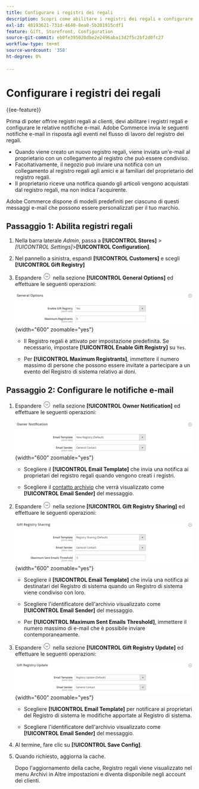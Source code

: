 ```yaml
---
title: Configurare i registri dei regali
description: Scopri come abilitare i registri dei regali e configurare le relative notifiche e-mail.
exl-id: 48193621-731d-4640-8ea8-5b201915cdf1
feature: Gift, Storefront, Configuration
source-git-commit: eb0fe395020dbe2e2496aba13d2f5c2bf2d0fc27
workflow-type: tm+mt
source-wordcount: '358'
ht-degree: 0%

---
```


# Configurare i registri dei regali

{{ee-feature}}

Prima di poter offrire registri regali ai clienti, devi abilitare i registri regali e configurare le relative notifiche e-mail. Adobe Commerce invia le seguenti notifiche e-mail in risposta agli eventi nel flusso di lavoro del registro dei regali.

- Quando viene creato un nuovo registro regali, viene inviata un&#39;e-mail al proprietario con un collegamento al registro che può essere condiviso.
- Facoltativamente, il negozio può inviare una notifica con un collegamento al registro regali agli amici e ai familiari del proprietario del registro regali.
- Il proprietario riceve una notifica quando gli articoli vengono acquistati dal registro regali, ma non indica l&#39;acquirente.

Adobe Commerce dispone di modelli predefiniti per ciascuno di questi messaggi e-mail che possono essere personalizzati per il tuo marchio.

## Passaggio 1: Abilita registri regali

1. Nella barra laterale _Admin_, passa a **[!UICONTROL Stores]** > _[!UICONTROL Settings]_>**[!UICONTROL Configuration]**.

1. Nel pannello a sinistra, espandi **[!UICONTROL Customers]** e scegli **[!UICONTROL Gift Registry]**

1. Espandere ![Il selettore di espansione](../assets/icon-display-expand.png) nella sezione **[!UICONTROL General Options]** ed effettuare le seguenti operazioni:

   ![Configurazione clienti - Registro generale regali](../configuration-reference/customers/assets/gift-registry-general-options.png){width="600" zoomable="yes"}

   - Il Registro regali è attivato per impostazione predefinita. Se necessario, impostare **[!UICONTROL Enable Gift Registry]** su `Yes`.

   - Per **[!UICONTROL Maximum Registrants]**, immettere il numero massimo di persone che possono essere invitate a partecipare a un evento del Registro di sistema relativo ai doni.

## Passaggio 2: Configurare le notifiche e-mail

1. Espandere ![Il selettore di espansione](../assets/icon-display-expand.png) nella sezione **[!UICONTROL Owner Notification]** ed effettuare le seguenti operazioni:

   ![Configurazione clienti - notifica proprietario del registro regali](../configuration-reference/customers/assets/gift-registry-owner-notification.png){width="600" zoomable="yes"}

   - Scegliere il **[!UICONTROL Email Template]** che invia una notifica ai proprietari del registro regali quando vengono creati i registri.

   - Scegliere il [contatto archivio](../getting-started/store-details.md#store-email-addresses) che verrà visualizzato come **[!UICONTROL Email Sender]** del messaggio.

1. Espandere ![Il selettore di espansione](../assets/icon-display-expand.png) nella sezione **[!UICONTROL Gift Registry Sharing]** ed effettuare le seguenti operazioni:

   ![Configurazione clienti - condivisione registro regali](../configuration-reference/customers/assets/gift-registry-gift-registry-sharing.png){width="600" zoomable="yes"}

   - Scegliere il **[!UICONTROL Email Template]** che invia una notifica ai destinatari del Registro di sistema quando un Registro di sistema viene condiviso con loro.

   - Scegliere l&#39;identificatore dell&#39;archivio visualizzato come **[!UICONTROL Email Sender]** del messaggio.

   - Per **[!UICONTROL Maximum Sent Emails Threshold]**, immettere il numero massimo di e-mail che è possibile inviare contemporaneamente.

1. Espandere ![Il selettore di espansione](../assets/icon-display-expand.png) nella sezione **[!UICONTROL Gift Registry Update]** ed effettuare le seguenti operazioni:

   ![Configurazione clienti - aggiornamento del registro regali](../configuration-reference/customers/assets/gift-registry-gift-registry-update.png){width="600" zoomable="yes"}

   - Scegliere **[!UICONTROL Email Template]** per notificare ai proprietari del Registro di sistema le modifiche apportate al Registro di sistema.

   - Scegliere l&#39;identificatore dell&#39;archivio visualizzato come **[!UICONTROL Email Sender]** del messaggio.

1. Al termine, fare clic su **[!UICONTROL Save Config]**.

1. Quando richiesto, aggiorna la cache.

   Dopo l&#39;aggiornamento della cache, Registro regali viene visualizzato nel menu Archivi in Altre impostazioni e diventa disponibile negli account dei clienti.
